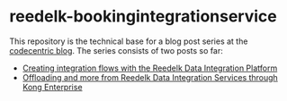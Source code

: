 # reedelk-bookingintegrationservice

This repository is the technical base for a blog post series at the [codecentric blog](http://blog.codecentric.de). The series consists of two posts so far:
- [Creating integration flows with the Reedelk Data Integration Platform](https://blog.codecentric.de/en/2020/09/creating-integration-flows-reedelk-data-integration-platform/)
- [Offloading and more from Reedelk Data Integration Services through Kong Enterprise](https://blog.codecentric.de/en/2020/09/offloading-and-more-from-reedelk-data-integration-services-through-kong-enterprise/)

